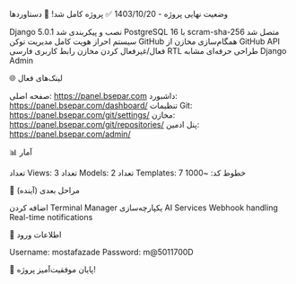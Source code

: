 وضعیت نهایی پروژه - 1403/10/20
✅ پروژه کامل شد!
🎯 دستاوردها

 Django 5.0.1 نصب و پیکربندی شد
 PostgreSQL 16 با scram-sha-256 متصل شد
 سیستم احراز هویت کامل
 مدیریت توکن GitHub
 همگام‌سازی مخازن از GitHub API
 فعال/غیرفعال کردن مخازن
 رابط کاربری فارسی RTL
 طراحی حرفه‌ای مشابه Django Admin

🌐 لینک‌های فعال

صفحه اصلی: https://panel.bsepar.com
داشبورد: https://panel.bsepar.com/dashboard/
تنظیمات Git: https://panel.bsepar.com/git/settings/
مخازن: https://panel.bsepar.com/git/repositories/
پنل ادمین: https://panel.bsepar.com/admin/

📊 آمار

تعداد Views: 3
تعداد Models: 2
تعداد Templates: 7
خطوط کد: ~1000

🚀 مراحل بعدی (آینده)

 اضافه کردن Terminal Manager
 یکپارچه‌سازی AI Services
 Webhook handling
 Real-time notifications

🔐 اطلاعات ورود

Username: mostafazade
Password: m@5011700D

🎉 پایان موفقیت‌آمیز پروژه!
